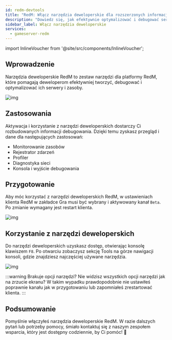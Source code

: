 ```yaml
---
id: redm-devtools
title: "RedM: Włącz narzędzia deweloperskie dla rozszerzonych informacji debugowania"
description: "Dowiedz się, jak efektywnie optymalizować i debugować serwery RedM dzięki potężnym narzędziom deweloperskim do monitorowania zasobów i diagnostyki sieci → Sprawdź teraz"
sidebar_label: Włącz narzędzia deweloperskie
services:
  - gameserver-redm
---
```


import InlineVoucher from '@site/src/components/InlineVoucher';

## Wprowadzenie

Narzędzia deweloperskie RedM to zestaw narzędzi dla platformy RedM, które pomagają deweloperom efektywniej tworzyć, debugować i optymalizować ich serwery i zasoby.

![img](https://screensaver01.zap-hosting.com/index.php/s/rNMcaSHBrNyD8Aw/preview)

<InlineVoucher />

## Zastosowania

Aktywacja i korzystanie z narzędzi deweloperskich dostarczy Ci rozbudowanych informacji debugowania. Dzięki temu zyskasz przegląd i dane dla następujących zastosowań:

- Monitorowanie zasobów
- Rejestrator zdarzeń
- Profiler
- Diagnostyka sieci
- Konsola i wyjście debugowania

## Przygotowanie

Aby móc korzystać z narzędzi deweloperskich RedM, w ustawieniach klienta RedM w zakładce Gra musi być wybrany i aktywowany kanał `Beta`. Po zmianie wymagany jest restart klienta.

![img](https://screensaver01.zap-hosting.com/index.php/s/YnxrfpzBr8ZZA95/download)

## Korzystanie z narzędzi deweloperskich

Do narzędzi deweloperskich uzyskasz dostęp, otwierając konsolę klawiszem `F8`. Po otwarciu zobaczysz sekcję Tools na górze nawigacji konsoli, gdzie znajdziesz najczęściej używane narzędzia.

![img](https://screensaver01.zap-hosting.com/index.php/s/24NqpsmSbJxnHaR/preview)

:::warning Brakuje opcji narzędzi?
Nie widzisz wszystkich opcji narzędzi jak na zrzucie ekranu? W takim wypadku prawdopodobnie nie ustawiłeś poprawnie kanału jak w przygotowaniu lub zapomniałeś zrestartować klienta.
:::

## Podsumowanie

Pomyślnie włączyłeś narzędzia deweloperskie RedM. W razie dalszych pytań lub potrzeby pomocy, śmiało kontaktuj się z naszym zespołem wsparcia, który jest dostępny codziennie, by Ci pomóc! 🙂

<InlineVoucher />